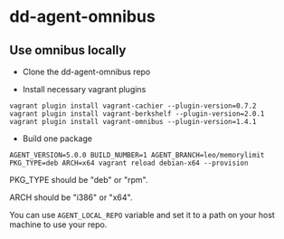 dd-agent-omnibus
================

## Use omnibus locally

* Clone the dd-agent-omnibus repo

* Install necessary vagrant plugins
```
vagrant plugin install vagrant-cachier --plugin-version=0.7.2
vagrant plugin install vagrant-berkshelf --plugin-version=2.0.1
vagrant plugin install vagrant-omnibus --plugin-version=1.4.1
```
* Build one package
```
AGENT_VERSION=5.0.0 BUILD_NUMBER=1 AGENT_BRANCH=leo/memorylimit PKG_TYPE=deb ARCH=x64 vagrant reload debian-x64 --provision
```

PKG_TYPE should be "deb" or "rpm".

ARCH should be "i386" or "x64".

You can use `AGENT_LOCAL_REPO` variable and set it to a path on your host machine to use your repo.


